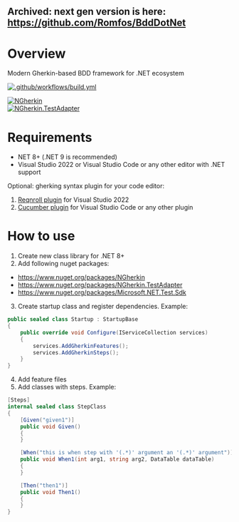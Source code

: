 Archived: next gen version is here: https://github.com/Romfos/BddDotNet
---

# Overview

Modern Gherkin-based BDD framework for .NET ecosystem

[![.github/workflows/build.yml](https://github.com/Romfos/NGherkin/actions/workflows/build.yml/badge.svg)](https://github.com/Romfos/NGherkin/actions/workflows/build.yml)

[![NGherkin](https://img.shields.io/nuget/v/NGherkin?label=NGherkin)](https://www.nuget.org/packages/NGherkin)\
[![NGherkin.TestAdapter](https://img.shields.io/nuget/v/NGherkin.TestAdapter?label=NGherkin.TestAdapter)](https://www.nuget.org/packages/NGherkin.TestAdapter)

# Requirements
- NET 8+ (.NET 9 is recommended)
- Visual Studio 2022 or Visual Studio Code or any other editor with .NET support

Optional: gherking syntax plugin for your code editor:
1) [Reqnroll plugin](https://marketplace.visualstudio.com/items?itemName=Reqnroll.ReqnrollForVisualStudio2022)  for Visual Studio 2022
2) [Cucumber plugin](https://marketplace.visualstudio.com/items?itemName=CucumberOpen.cucumber-official) for Visual Studio Code or any other plugin

# How to use
1) Create new class library for .NET 8+
2) Add following nuget packages:
- https://www.nuget.org/packages/NGherkin
- https://www.nuget.org/packages/NGherkin.TestAdapter
- https://www.nuget.org/packages/Microsoft.NET.Test.Sdk
3) Create startup class and register dependencies. Example:
  
```csharp
public sealed class Startup : StartupBase
{
    public override void Configure(IServiceCollection services)
    {
        services.AddGherkinFeatures();
        services.AddGherkinSteps();
    }
}

```

4) Add feature files
5) Add classes with steps. Example:

```csharp
[Steps]
internal sealed class StepClass
{
    [Given("given1")]
    public void Given()
    {
    }

    [When("this is when step with '(.*)' argument an '(.*)' argument")]
    public void When1(int arg1, string arg2, DataTable dataTable)
    {
    }

    [Then("then1")]
    public void Then1()
    {
    }
}
```
